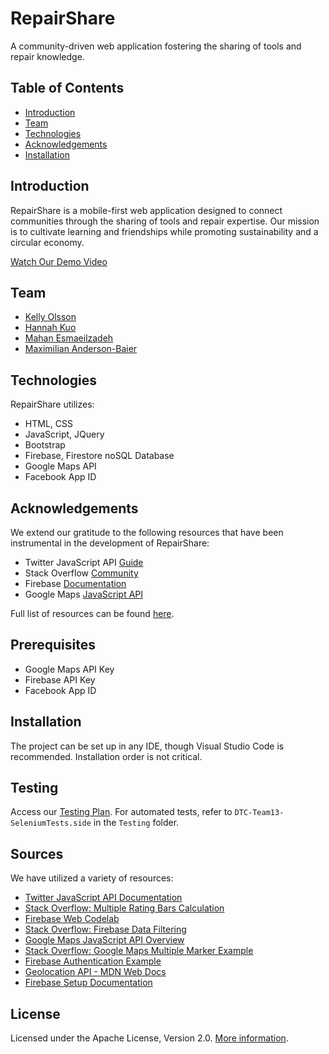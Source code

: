 # RepairShare

A community-driven web application fostering the sharing of tools and repair knowledge.

## Table of Contents
- [Introduction](#introduction)
- [Team](#team)
- [Technologies](#technologies)
- [Acknowledgements](#acknowledgements)
- [Installation](#installation)

## Introduction
RepairShare is a mobile-first web application designed to connect communities through the sharing of tools and repair expertise. Our mission is to cultivate learning and friendships while promoting sustainability and a circular economy.

[Watch Our Demo Video](https://youtu.be/zASKVtyS77E)

## Team
- [Kelly Olsson](https://github.com/kelly-olsson)
- [Hannah Kuo](https://github.com/hannah-kuo)
- [Mahan Esmaeilzadeh](https://github.com/MahanZadeh)
- [Maximilian Anderson-Baier](https://github.com/MaxAndersonBaier)

## Technologies
RepairShare utilizes:
- HTML, CSS
- JavaScript, JQuery
- Bootstrap 
- Firebase, Firestore noSQL Database
- Google Maps API
- Facebook App ID

## Acknowledgements
We extend our gratitude to the following resources that have been instrumental in the development of RepairShare:
- Twitter JavaScript API [Guide](https://developer.twitter.com/en/docs/twitter-for-websites/javascript-api/guides/set-up-twitter-for-websites)
- Stack Overflow [Community](https://stackoverflow.com)
- Firebase [Documentation](https://firebase.google.com/docs/web/setup)
- Google Maps [JavaScript API](https://developers.google.com/maps/documentation/javascript/overview)

Full list of resources can be found [here](#sources).

## Prerequisites
- Google Maps API Key
- Firebase API Key
- Facebook App ID

## Installation
The project can be set up in any IDE, though Visual Studio Code is recommended. Installation order is not critical.

## Testing
Access our [Testing Plan](https://bit.ly/3c2DxOy). For automated tests, refer to `DTC-Team13-SeleniumTests.side` in the `Testing` folder.

## Sources
We have utilized a variety of resources:
- [Twitter JavaScript API Documentation](https://developer.twitter.com/en/docs/twitter-for-websites/javascript-api/guides/set-up-twitter-for-websites)
- [Stack Overflow: Multiple Rating Bars Calculation](https://stackoverflow.com/questions/47871201/calculate-values-for-multiple-rating-bars)
- [Firebase Web Codelab](https://firebase.google.com/codelabs/firebase-web#0)
- [Stack Overflow: Firebase Data Filtering](https://stackoverflow.com/a/47781432/4816918)
- [Google Maps JavaScript API Overview](https://developers.google.com/maps/documentation/javascript/overview)
- [Stack Overflow: Google Maps Multiple Marker Example](https://stackoverflow.com/questions/3059044/google-maps-js-api-v3-simple-multiple-marker-example)
- [Firebase Authentication Example](https://github.com/iamshaunjp/firebase-auth/blob/lesson-6/scripts/auth.js)
- [Geolocation API - MDN Web Docs](https://developer.mozilla.org/en-US/docs/Web/API/Geolocation/getCurrentPosition)
- [Firebase Setup Documentation](https://firebase.google.com/docs/web/setup)

## License
Licensed under the Apache License, Version 2.0. [More information](http://www.apache.org/licenses/LICENSE-2.0).
